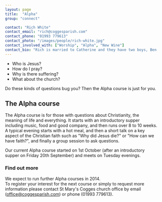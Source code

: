 ```yaml
---
layout: page
title:  "Alpha"
group: "connect"

contact: "Rich White"
contact_email: "rich@coggesparish.com"
contact_phone: "01993 779613"
contact_photo: "/images/people/rich-white.jpg"
contact_involved_with: ["Worship", "Alpha", "New Wine"]
contact_bio: "Rich is married to Catherine and they have two boys, Ben and Joshua. Rich is training for Ordained ministry in the Church of England and spends part of his time here at St Mary's and also at St Mellitus College, London. Rich loves fishing (when he gets the chance) and is not ashamed to be a Downton Abbey fan!"
---
```


* Who is Jesus?
* How do I pray?
* Why is there suffering?
* What about the church?

Do these kinds of questions bug you? Then the Alpha course is just for you.

## The Alpha course

The Alpha course is for those with questions about Christianity, the
meaning of life and everything.  It starts with an introductory supper
including music, food and good company, and then runs over 8 to 10
weeks.  A typical evening starts with a hot meal, and then a short
talk on a key aspect of the Christian faith such as "Why did Jesus
die?" or "How can we have faith?", and finally a group session to ask
questions.

Our current Alpha course started on 1st October (after an introductory 
supper on Friday 20th September) and meets on Tuesday evenings.   

### Find out more

We expect to run further Alpha courses in 2014.   
To register your interest for the next course or simply to request
more information please contact St Mary's Cogges church office 
by email 
(<a href="mailto:office@coggesparish.com?subject=Alpha">office@coggesparish.com</a>) 
or phone (01993 779613).

